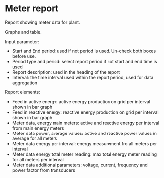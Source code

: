 # Meter report

Report showing meter data for plant.

Graphs and table.

Input parameter:

* Start and End period: used if not period is used. Un-check both boxes before use.
* Period type and period: select report period if not start and end time is used
* Report description: used in the heading of the report
* Interval: the time interval used within the report period, used for data aggregation

Report elements:

* Feed in active energy: active energy production on grid per interval shown in bar graph
* Feed in reactive energy: reactive energy production on grid per interval shown in bar graph
* Meter data, energy main meters: active and reactive energy per interval from main energy meters
* Meter data power, average values: active and reactive power values in average for all meters
* Meter data energy per interval: energy measurement fro all meters per interval
* Meter data energy total meter reading: max total energy meter reading for all meters per interval
* Meter data additional parameters: voltage, current, frequency and power factor from transducers
